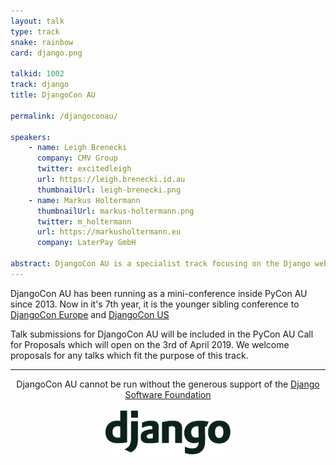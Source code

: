 ```yaml
---
layout: talk
type: track
snake: rainbow
card: django.png

talkid: 1002
track: django
title: DjangoCon AU

permalink: /djangoconau/

speakers: 
    - name: Leigh Brenecki
      company: CMV Group
      twitter: excitedleigh
      url: https://leigh.brenecki.id.au
      thumbnailUrl: leigh-brenecki.png
    - name: Markus Holtermann
      thumbnailUrl: markus-holtermann.png
      twitter: m_holtermann
      url: https://markusholtermann.eu
      company: LaterPay GmbH

abstract: DjangoCon AU is a specialist track focusing on the Django web framework, what you can do with it and how it works.
---
```

<p>
  DjangoCon AU has been running as a mini-conference inside PyCon AU since 2013. Now in it's 7th year, it is the younger sibling conference to <a href="https://2019.djangocon.eu">DjangoCon Europe</a> and <a href="https://2019.djangocon.us/">DjangoCon US</a>
</p>

Talk submissions for DjangoCon AU will be included in the PyCon AU Call for Proposals which will open on the 3rd of April 2019. We welcome proposals for any talks which fit the purpose of this track.

<hr>


<p align="center">DjangoCon AU cannot be run without the generous support of the <a href="https://www.djangoproject.com/foundation/">Django Software Foundation</a><br><br><a href="https://www.djangoproject.com/foundation/"><img src="/static/img/sponsors/django.png" style="width: 200px"/></a></p>

